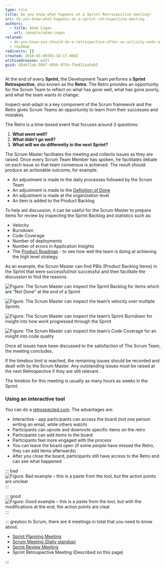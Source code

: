 ```yaml
---
type: rule
title: Do you know what happens at a Sprint Retrospective meeting?
uri: do-you-know-what-happens-at-a-sprint-retrospective-meeting
authors:
  - title: Adam Cogan
    url: /people/adam-cogan
related:
  - do-you-know-you-should-do-a-retrospective-after-an-activity-ends-a-k-a-feedback
  - roadmap
redirects: []
created: 2010-05-06T03:18:17.000Z
archivedreason: null
guid: d8ab71ab-506f-49b6-9756-f5e811aa9ab5
---
```

At the end of every **Sprint**, the Development Team performs a **Sprint Retrospective**, also known as the **Retro**. The Retro provides an opportunity for the Scrum Team to reflect on what has gone well, what has gone poorly, and what the team wants to change.

Inspect-and-adapt is a key component of the Scrum framework and the Retro gives Scrum Teams an opportunity to learn from their successes and mistakes.

<!--endintro-->

The Retro is a time-boxed event that focuses around 3 questions:

1. **What went well?**
2. **What didn't go well?**
3. **What will we do differently in the next Sprint?**

The Scrum Master facilitates the meeting and collects issues as they are raised. Once every Scrum Team Member has spoken, he facilitates debate on each issue so that team consensus is achieved. The result should produce an actionable outcome, for example:

* An adjustment is made to the daily processes followed by the Scrum Team
* An adjustment is made to the [Definition of Done](/do-you-know-what-happens-at-a-sprint-retrospective-meeting)
* An adjustment is made at the organization level
* An item is added to the Product Backlog

To help aid discussion, it can be useful for the Scrum Master to prepare items for review by inspecting the Sprint Backlog and statistics such as:

* Velocity
* Burndown
* Code Coverage
* Number of deployments
* Number of errors in Application Insights
* The [Product Roadmap](/roadmap) - to see how well the team is doing at achieving the high level strategy.

As an example, the Scrum Master can find PBIs (Product Backlog Items) in the Sprint that were successful/not successful and then facilitate the discussion to find the reasons.

![Figure: The Scrum Master can inspect the Sprint Backlog for items which are "Not Done" at the end of a Sprint](retrospective-meeting-1.jpg)

![Figure: The Scrum Master can inspect the team’s velocity over multiple Sprints](retrospective-meeting-2.jpg)

![Figure: The Scrum Master can inspect the team’s Sprint Burndown for insight into how work progressed through the Sprint](retrospective-meeting-3.jpg)

![Figure: The Scrum Master can inspect the team’s Code Coverage for an insight into code quality](retrospective-meeting-4.jpg)

Once all issues have been discussed to the satisfaction of The Scrum Team, the meeting concludes.

If the timebox limit is reached, the remaining issues should be recorded and dealt with by the Scrum Master.  Any outstanding issues must be raised at the next Retrospective if they are still relevant.

The timebox for this meeting is usually as many hours as weeks in the Sprint.

### Using an interactive tool

You can do a [retrospected.com](https://www.retrospected.com/). The advantages are:

* Interactive - app participants can access the board (not one person writing an email, while others watch)
* Participants can upvote and downvote specific items on the retro
* Participants can add items to the board
* Participants feel more engaged with the process
* You can leave the board open (if some people have missed the Retro, they can add items afterwards)
* After you close the board, participants still have access to the Retro and can see what happened

::: bad
![Figure: Bad example – this is a paste from the tool, but the action points are unclear](retrospected-bad.png)
:::

::: good
![Figure: Good example – this is a paste from the tool, but with the modifications at the end, the action points are clear](retrospected-good.png)
:::

::: greybox
In Scrum, there are 4 meetings in total that you need to know about:

* [Sprint Planning Meeting](/do-you-know-what-happens-at-a-sprint-planning-meeting "Sprint Planning Meeting")
* [Scrum Meeting (Daily standup)](/meeting-do-you-update-your-tasks-before-the-daily-scrum "Update tasks before Daily Scrum Meeting")
* [Sprint Review Meeting](/do-you-know-what-happens-at-a-sprint-review-meeting "Sprint Review Meeting")
* Sprint Retrospective Meeting (Described on this page)

:::
